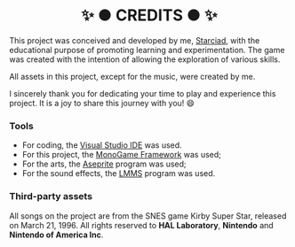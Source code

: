 ﻿<h1 align="center">✨ ● CREDITS ● ✨</h1>

This project was conceived and developed by me, <a href="https://github.com/starciad">Starciad</a>, with the educational purpose of promoting learning and experimentation. The game was created with the intention of allowing the exploration of various skills.

All assets in this project, except for the music, were created by me.

I sincerely thank you for dedicating your time to play and experience this project. It is a joy to share this journey with you! 😄

### Tools

- For coding, the <a href="https://visualstudio.microsoft.com/">Visual Studio IDE</a> was used.
- For this project, the <a href="https://www.monogame.net/">MonoGame Framework</a> was used;
- For the arts, the <a href="https://www.aseprite.org/">Aseprite</a> program was used;
- For the sound effects, the <a href="https://lmms.io/">LMMS</a> program was used.

### Third-party assets

All songs on the project are from the SNES game Kirby Super Star, released on March 21, 1996. All rights reserved to **HAL Laboratory**, **Nintendo** and **Nintendo of America Inc**.